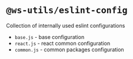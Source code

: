 # `@ws-utils/eslint-config`

Collection of internally used eslint configurations


- `base.js` - base configuration
- `react.js` - react common configuration
- `common.js` - common packages configuration